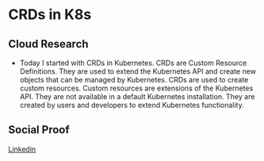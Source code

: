 # CRDs in K8s

## Cloud Research

- Today I started with CRDs in Kubernetes. CRDs are Custom Resource Definitions. They are used to extend the Kubernetes API and create new objects that can be managed by Kubernetes. CRDs are used to create custom resources. Custom resources are extensions of the Kubernetes API. They are not available in a default Kubernetes installation. They are created by users and developers to extend Kubernetes functionality.

## Social Proof

[Linkedin](https://www.linkedin.com/feed/update/urn:li:share:7090029568928972801/)
